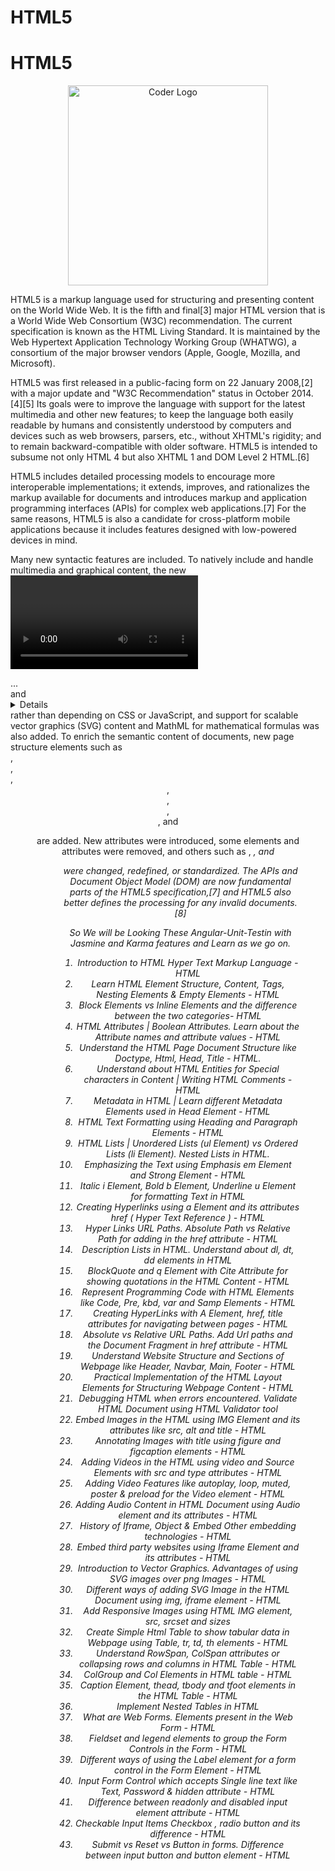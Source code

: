 # HTML5


# HTML5

<p align="center">
<a  target="blank"><img src="https://encrypted-tbn0.gstatic.com/images?q=tbn:ANd9GcQpngGRjYX1ca7qAADU3K6eGLj7ShQE3L2otdzfryl_Y9Ht2QRoQKYQbsXd36XIxMbYOw0&usqp=CAU" width="320" alt="Coder Logo" /></a>
</p>

HTML5 is a markup language used for structuring and presenting content on the World Wide Web. It is the fifth and final[3] major HTML version that is a World Wide Web Consortium (W3C) recommendation. The current specification is known as the HTML Living Standard. It is maintained by the Web Hypertext Application Technology Working Group (WHATWG), a consortium of the major browser vendors (Apple, Google, Mozilla, and Microsoft).

HTML5 was first released in a public-facing form on 22 January 2008,[2] with a major update and "W3C Recommendation" status in October 2014.[4][5] Its goals were to improve the language with support for the latest multimedia and other new features; to keep the language both easily readable by humans and consistently understood by computers and devices such as web browsers, parsers, etc., without XHTML's rigidity; and to remain backward-compatible with older software. HTML5 is intended to subsume not only HTML 4 but also XHTML 1 and DOM Level 2 HTML.[6]

HTML5 includes detailed processing models to encourage more interoperable implementations; it extends, improves, and rationalizes the markup available for documents and introduces markup and application programming interfaces (APIs) for complex web applications.[7] For the same reasons, HTML5 is also a candidate for cross-platform mobile applications because it includes features designed with low-powered devices in mind.

Many new syntactic features are included. To natively include and handle multimedia and graphical content, the new <video>, <audio> and <canvas> elements were added, expandable sections are natively implemented through <summary>...</summary> and <details>...</details> rather than depending on CSS or JavaScript, and support for scalable vector graphics (SVG) content and MathML for mathematical formulas was also added. To enrich the semantic content of documents, new page structure elements such as <main>, <section>, <article>, <header>, <footer>, <aside>, <nav>, and <figure> are added. New attributes were introduced, some elements and attributes were removed, and others such as <a>, <cite>, and <menu> were changed, redefined, or standardized. The APIs and Document Object Model (DOM) are now fundamental parts of the HTML5 specification,[7] and HTML5 also better defines the processing for any invalid documents.[8]

So We will be Looking These Angular-Unit-Testin with Jasmine and Karma   features and Learn as we go on.
1. Introduction to HTML Hyper Text Markup Language - HTML
2. Learn HTML Element Structure, Content, Tags, Nesting Elements & Empty Elements - HTML
3. Block Elements vs Inline Elements and the difference between the two categories- HTML
4. HTML Attributes | Boolean Attributes. Learn about the Attribute names and attribute values - HTML
5. Understand the HTML Page Document Structure like Doctype, Html, Head, Title - HTML.
6. Understand about HTML Entities for Special characters in Content | Writing HTML Comments - HTML
7. Metadata in HTML | Learn different Metadata Elements used in Head Element - HTML
8. HTML Text Formatting using Heading and Paragraph Elements - HTML
9. HTML Lists | Unordered Lists (ul Element) vs Ordered Lists (li Element). Nested Lists in HTML.
10. Emphasizing the Text using Emphasis em Element and Strong Element - HTML
11. Italic i Element, Bold b Element, Underline u Element for formatting Text in HTML
12. Creating Hyperlinks using a Element and its attributes href ( Hyper Text Reference ) - HTML
13. Hyper Links URL Paths. Absolute Path vs Relative Path for adding in the href attribute - HTML
14. Description Lists in HTML. Understand about dl, dt, dd elements in HTML
15. BlockQuote and q Element with Cite Attribute for showing quotations in the HTML Content - HTML
16. Represent Programming Code with HTML Elements like Code, Pre, kbd, var and Samp Elements - HTML
17. Creating HyperLinks with A Element, href, title attributes for navigating between pages - HTML
18. Absolute vs Relative URL Paths. Add Url paths and the Document Fragment in href attribute - HTML
19. Understand Website Structure and Sections of Webpage like Header, Navbar, Main, Footer - HTML
20. Practical Implementation of the HTML Layout Elements for Structuring Webpage Content - HTML
21. Debugging HTML when errors encountered. Validate HTML Document using HTML Validator tool
22. Embed Images in the HTML using IMG Element and its attributes like src, alt and title - HTML
23. Annotating Images with title using figure and figcaption elements - HTML
24. Adding Videos in the HTML using video and Source Elements with src and type attributes - HTML
25. Adding Video Features like autoplay, loop, muted, poster & preload for the Video element - HTML
26. Adding Audio Content in HTML Document using Audio element and its attributes - HTML
27. History of Iframe, Object & Embed Other embedding technologies - HTML
28. Embed third party websites using Iframe Element and its attributes - HTML
29. Introduction to Vector Graphics. Advantages of using SVG images over png Images - HTML
30. Different ways of adding SVG Image in the HTML Document using img, iframe element - HTML
31. Add Responsive Images using HTML IMG element, src, srcset and sizes
32. Create Simple Html Table to show tabular data in Webpage using Table, tr, td, th elements - HTML
33. Understand RowSpan, ColSpan attributes or collapsing rows and columns in HTML Table - HTML
34. ColGroup and Col Elements in HTML table - HTML
35. Caption Element, thead, tbody and tfoot elements in the HTML Table - HTML
36. Implement Nested Tables in HTML
37. What are Web Forms. Elements present in the Web Form - HTML
38. Fieldset and legend elements to group the Form Controls in the Form - HTML
39. Different ways of using the Label element for a form control in the Form Element - HTML
40. Input Form Control which accepts Single line text like Text, Password & hidden attribute - HTML
41. Difference between readonly and disabled input element attribute - HTML
42. Checkable Input Items Checkbox , radio button and its difference - HTML
43. Submit vs Reset vs Button in forms. Difference between input button and button element - HTML